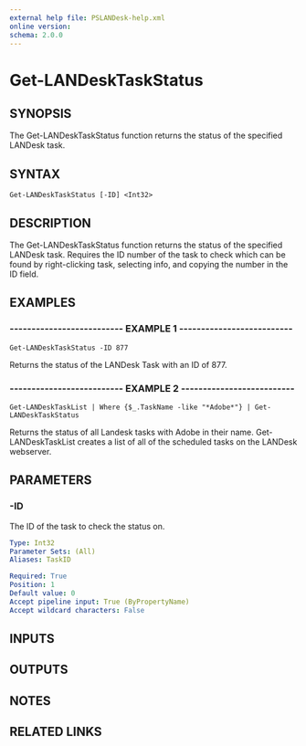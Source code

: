 ```yaml
---
external help file: PSLANDesk-help.xml
online version: 
schema: 2.0.0
---
```


# Get-LANDeskTaskStatus
## SYNOPSIS
The Get-LANDeskTaskStatus function returns the status of the specified LANDesk task.

## SYNTAX

```
Get-LANDeskTaskStatus [-ID] <Int32>
```

## DESCRIPTION
The Get-LANDeskTaskStatus function returns the status of the specified LANDesk task.
Requires the ID number of the task to check which can be found by right-clicking task, selecting info, and copying
the number in the ID field.

## EXAMPLES

### -------------------------- EXAMPLE 1 --------------------------
```
Get-LANDeskTaskStatus -ID 877
```

Returns the status of the LANDesk Task with an ID of 877.

### -------------------------- EXAMPLE 2 --------------------------
```
Get-LANDeskTaskList | Where {$_.TaskName -like "*Adobe*"} | Get-LANDeskTaskStatus
```

Returns the status of all Landesk tasks with Adobe in their name.
Get-LANDeskTaskList creates a list of all of the scheduled tasks on the LANDesk webserver.

## PARAMETERS

### -ID
The ID of the task to check the status on.

```yaml
Type: Int32
Parameter Sets: (All)
Aliases: TaskID

Required: True
Position: 1
Default value: 0
Accept pipeline input: True (ByPropertyName)
Accept wildcard characters: False
```

## INPUTS

## OUTPUTS

## NOTES

## RELATED LINKS


